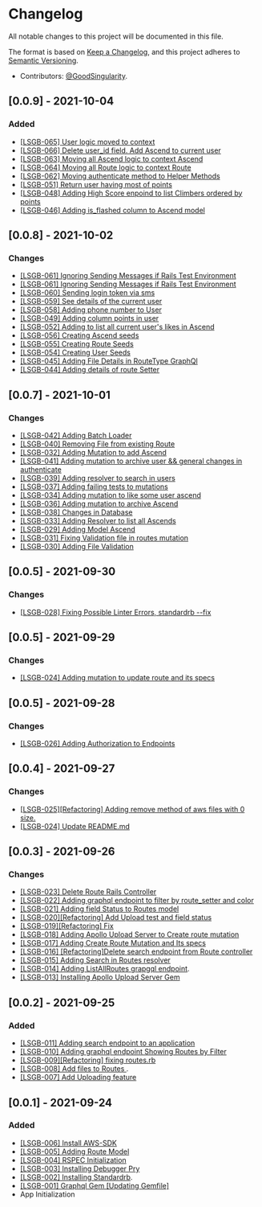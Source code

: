 # Changelog

All notable changes to this project will be documented in this file.

The format is based on [Keep a Changelog](https://keepachangelog.com/en/1.0.0/),
and this project adheres to [Semantic Versioning](https://semver.org/spec/v2.0.0.html).

- Contributors: [@GoodSingularity](https://github.com/GoodSingularity).

## [0.0.9] - 2021-10-04

### Added
- [[LSGB-065] User logic moved to context](https://github.com/GoodSingularity/LetsGoBoulder/pull/62)
- [[LSGB-066] Delete user_id field. Add Ascend to current user](https://github.com/GoodSingularity/LetsGoBoulder/pull/62)
- [[LSGB-063] Moving all Ascend logic to context Ascend](https://github.com/GoodSingularity/LetsGoBoulder/pull/60)
- [[LSGB-064] Moving all Route logic to context Route](https://github.com/GoodSingularity/LetsGoBoulder/pull/60)
- [[LSGB-062] Moving authenticate method to Helper Methods](https://github.com/GoodSingularity/LetsGoBoulder/pull/59)
- [[LSGB-051] Return user having most of points](https://github.com/GoodSingularity/LetsGoBoulder/pull/58)
- [[LSGB-048] Adding High Score enpoind to list Climbers ordered by points ](https://github.com/GoodSingularity/LetsGoBoulder/pull/57)
- [[LSGB-046] Adding is_flashed column to Ascend model](https://github.com/GoodSingularity/LetsGoBoulder/pull/56)

## [0.0.8] - 2021-10-02

### Changes
- [[LSGB-061] Ignoring Sending Messages if Rails Test Environment ](https://github.com/GoodSingularity/LetsGoBoulder/pull/55)
- [[LSGB-061] Ignoring Sending Messages if Rails Test Environment ](https://github.com/GoodSingularity/LetsGoBoulder/pull/55)
- [[LSGB-060] Sending login token via sms](https://github.com/GoodSingularity/LetsGoBoulder/pull/54)
- [[LSGB-059] See details of the current user](https://github.com/GoodSingularity/LetsGoBoulder/pull/53)
- [[LSGB-058] Adding phone number to User](https://github.com/GoodSingularity/LetsGoBoulder/pull/52)
- [[LSGB-049] Adding column points in user](https://github.com/GoodSingularity/LetsGoBoulder/pull/51)
- [[LSGB-052] Adding to list all current user's likes in Ascend](https://github.com/GoodSingularity/LetsGoBoulder/pull/50)
- [[LSGB-056] Creating Ascend seeds](https://github.com/GoodSingularity/LetsGoBoulder/pull/48)
- [[LSGB-055] Creating Route Seeds](https://github.com/GoodSingularity/LetsGoBoulder/pull/47)
- [[LSGB-054] Creating User Seeds](https://github.com/GoodSingularity/LetsGoBoulder/pull/46)
- [[LSGB-045] Adding File Details in RouteType GraphQl](https://github.com/GoodSingularity/LetsGoBoulder/pull/45)
- [[LSGB-044] Adding details of route Setter](https://github.com/GoodSingularity/LetsGoBoulder/pull/44)


## [0.0.7] - 2021-10-01

### Changes
- [[LSGB-042] Adding Batch Loader](https://github.com/GoodSingularity/LetsGoBoulder/pull/43)
- [[LSGB-040] Removing File from existing Route](https://github.com/GoodSingularity/LetsGoBoulder/pull/42)
- [[LSGB-032] Adding Mutation to add Ascend](https://github.com/GoodSingularity/LetsGoBoulder/pull/41)
- [[LSGB-041] Adding mutation to archive user && general changes in authenticate](https://github.com/GoodSingularity/LetsGoBoulder/pull/40)
- [[LSGB-039] Adding resolver to search in users](https://github.com/GoodSingularity/LetsGoBoulder/pull/39)
- [[LSGB-037] Adding failing tests to mutations](https://github.com/GoodSingularity/LetsGoBoulder/pull/38)
- [[LSGB-034] Adding mutation to like some user ascend](https://github.com/GoodSingularity/LetsGoBoulder/pull/35)
- [[LSGB-036] Adding mutation to archive Ascend](https://github.com/GoodSingularity/LetsGoBoulder/pull/34)
- [[LSGB-038] Changes in Database](https://github.com/GoodSingularity/LetsGoBoulder/pull/33)
- [[LSGB-033] Adding Resolver to list all Ascends](https://github.com/GoodSingularity/LetsGoBoulder/pull/32)
- [[LSGB-029] Adding Model Ascend](https://github.com/GoodSingularity/LetsGoBoulder/pull/31)
- [[LSGB-031] Fixing Validation file in routes mutation](https://github.com/GoodSingularity/LetsGoBoulder/pull/31)
- [[LSGB-030] Adding File Validation](https://github.com/GoodSingularity/LetsGoBoulder/pull/29)



## [0.0.5] - 2021-09-30

### Changes
- [[LSGB-028] Fixing Possible Linter Errors, standardrb --fix](https://github.com/GoodSingularity/LetsGoBoulder/pull/28)


## [0.0.5] - 2021-09-29

### Changes
- [[LSGB-024] Adding mutation to update route and its specs](https://github.com/GoodSingularity/LetsGoBoulder/pull/27)

## [0.0.5] - 2021-09-28

### Changes
- [[LSGB-026] Adding Authorization to Endpoints](https://github.com/GoodSingularity/LetsGoBoulder/pull/26)


## [0.0.4] - 2021-09-27

### Changes
- [[LSGB-025][Refactoring] Adding remove method of aws files with 0 size.](https://github.com/GoodSingularity/LetsGoBoulder/pull/24)
- [[LSGB-024] Update README.md](https://github.com/GoodSingularity/LetsGoBoulder/pull/23)

## [0.0.3] - 2021-09-26

### Changes
- [[LSGB-023] Delete Route Rails Controller ](https://github.com/GoodSingularity/LetsGoBoulder/pull/22)
- [[LSGB-022] Adding graphql endpoint to filter by route_setter and color](https://github.com/GoodSingularity/LetsGoBoulder/pull/21)
- [[LSGB-021] Adding field Status to Routes model ](https://github.com/GoodSingularity/LetsGoBoulder/pull/20)
- [[LSGB-020][Refactoring] Add Upload test and field status](https://github.com/GoodSingularity/LetsGoBoulder/pull/19)
- [[LSGB-019][Refactoring] Fix](https://github.com/GoodSingularity/LetsGoBoulder/pull/18)
- [[LSGB-018] Adding Apollo Upload Server to Create route mutation](https://github.com/GoodSingularity/LetsGoBoulder/pull/17)
- [[LSGB-017] Adding Create Route Mutation and Its specs](https://github.com/GoodSingularity/LetsGoBoulder/pull/16)
- [[LSGB-016] [Refactoring]Delete search endpoint from Route controller](https://github.com/GoodSingularity/LetsGoBoulder/pull/15)
- [[LSGB-015] Adding Search in Routes resolver](https://github.com/GoodSingularity/LetsGoBoulder/pull/14)
- [[LSGB-014] Adding ListAllRoutes grapgql endpoint](https://github.com/GoodSingularity/LetsGoBoulder/pull/13).
- [[LSGB-013] Installing Apollo Upload Server Gem](https://github.com/GoodSingularity/LetsGoBoulder/pull/12)


## [0.0.2] - 2021-09-25

### Added
- [[LSGB-011] Adding search endpoint to an application](https://github.com/GoodSingularity/LetsGoBoulder/pull/11)
- [[LSGB-010] Adding graphql endpoint Showing Routes by Filter](https://github.com/GoodSingularity/LetsGoBoulder/pull/10)
- [[LSGB-009][Refactoring] fixing routes.rb ](https://github.com/GoodSingularity/LetsGoBoulder/pull/9)
- [[LSGB-008] Add files to Routes ](https://github.com/GoodSingularity/LetsGoBoulder/pull/8).
- [[LSGB-007] Add Uploading feature](https://github.com/GoodSingularity/LetsGoBoulder/pull/7)

## [0.0.1] - 2021-09-24

### Added

- [[LSGB-006] Install AWS-SDK ](https://github.com/GoodSingularity/LetsGoBoulder/pull/6)
- [[LSGB-005] Adding Route Model](https://github.com/GoodSingularity/LetsGoBoulder/pull/5)
- [[LSGB-004] RSPEC Initialization](https://github.com/GoodSingularity/LetsGoBoulder/pull/4)
- [[LSGB-003] Installing Debugger Pry](https://github.com/GoodSingularity/LetsGoBoulder/pull/3)
- [[LSGB-002] Installing Standardrb](https://github.com/GoodSingularity/LetsGoBoulder/pull/2).
- [[LSGB-001] Graphql Gem [Updating Gemfile]](https://github.com/GoodSingularity/LetsGoBoulder/pull/1)
- App Initialization
